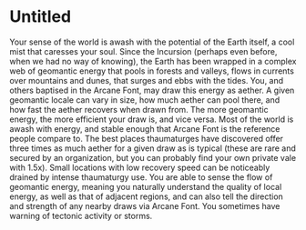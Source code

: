 # Untitled

Your sense of the world is awash with the potential of the Earth itself, a cool mist that caresses your soul. Since the Incursion (perhaps even before, when  we had no way of knowing), the Earth has been wrapped in a complex web of geomantic energy that pools in forests and valleys, flows in currents over mountains and dunes, that surges and ebbs with the tides. You, and others baptised in the Arcane Font, may draw this energy as aether. A given geomantic locale can vary in size, how much aether can pool there, and how fast the aether recovers when drawn from. The more geomantic energy, the more efficient your draw is, and vice versa. Most of the world is awash with energy, and stable enough that Arcane Font is the reference people compare to. The best places thaumaturges have discovered offer three times as much aether for a given draw as is typical (these are rare and secured by an organization, but you can probably find your own private vale with 1.5x). Small locations with low recovery speed can be noticeably drained by intense thaumaturgy use. You are able to sense the flow of geomantic energy, meaning you naturally understand the quality of local energy, as well as that of adjacent regions, and can also tell the direction and strength of any nearby draws via Arcane Font. You sometimes have warning of tectonic activity or storms.